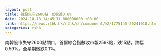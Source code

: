 ```yaml
---
layout: post
title: 韓股失守2600點　低收近0.6%
date: 2024-10-18 14:45:31.000000000 +08:00
link: https://news.rthk.hk/rthk/ch/component/k2/1775145-20241018.htm
categories: rthk
---
```


南韓股市失守2600點關口，首爾綜合指數收市報2593點，跌15點，跌幅0.59%。全星期微跌0.1%。

